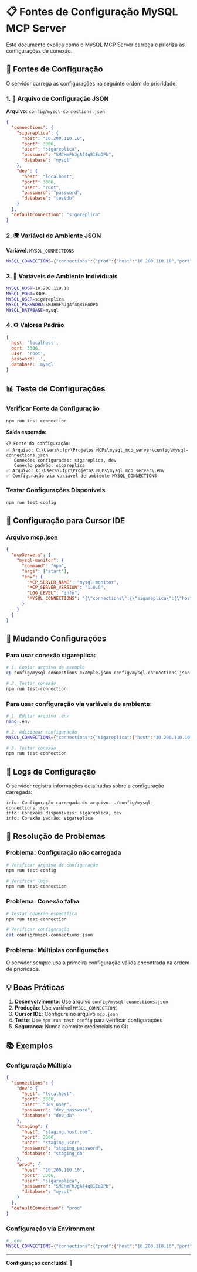 # 📋 Fontes de Configuração MySQL MCP Server

Este documento explica como o MySQL MCP Server carrega e prioriza as configurações de conexão.

## 🔧 Fontes de Configuração

O servidor carrega as configurações na seguinte ordem de prioridade:

### 1. 📁 Arquivo de Configuração JSON
**Arquivo**: `config/mysql-connections.json`

```json
{
  "connections": {
    "sigareplica": {
      "host": "10.200.110.10",
      "port": 3306,
      "user": "sigareplica",
      "password": "SMJHmFhJgAf4q81EoDPb",
      "database": "mysql"
    },
    "dev": {
      "host": "localhost",
      "port": 3306,
      "user": "root",
      "password": "password",
      "database": "testdb"
    }
  },
  "defaultConnection": "sigareplica"
}
```

### 2. 🌍 Variável de Ambiente JSON
**Variável**: `MYSQL_CONNECTIONS`

```bash
MYSQL_CONNECTIONS={"connections":{"prod":{"host":"10.200.110.10","port":3306,"user":"sigareplica","password":"SMJHmFhJgAf4q81EoDPb","database":"mysql"}},"defaultConnection":"prod"}
```

### 3. 🔧 Variáveis de Ambiente Individuais
```bash
MYSQL_HOST=10.200.110.10
MYSQL_PORT=3306
MYSQL_USER=sigareplica
MYSQL_PASSWORD=SMJHmFhJgAf4q81EoDPb
MYSQL_DATABASE=mysql
```

### 4. ⚙️ Valores Padrão
```javascript
{
  host: 'localhost',
  port: 3306,
  user: 'root',
  password: '',
  database: 'mysql'
}
```

## 📊 Teste de Configurações

### Verificar Fonte da Configuração
```bash
npm run test-connection
```

**Saída esperada:**
```
📋 Fonte da configuração:
✅ Arquivo: C:\Users\ufpr\Projetos MCPs\mysql_mcp_server\config\mysql-connections.json
   Conexões configuradas: sigareplica, dev
   Conexão padrão: sigareplica
✅ Arquivo: C:\Users\ufpr\Projetos MCPs\mysql_mcp_server\.env
✅ Configuração via variável de ambiente MYSQL_CONNECTIONS
```

### Testar Configurações Disponíveis
```bash
npm run test-config
```

## 🎯 Configuração para Cursor IDE

### Arquivo mcp.json
```json
{
  "mcpServers": {
    "mysql-monitor": {
      "command": "npm",
      "args": ["start"],
      "env": {
        "MCP_SERVER_NAME": "mysql-monitor",
        "MCP_SERVER_VERSION": "1.0.0",
        "LOG_LEVEL": "info",
        "MYSQL_CONNECTIONS": "{\"connections\":{\"sigareplica\":{\"host\":\"10.200.110.10\",\"port\":3306,\"user\":\"sigareplica\",\"password\":\"SMJHmFhJgAf4q81EoDPb\",\"database\":\"mysql\"}},\"defaultConnection\":\"sigareplica\"}"
      }
    }
  }
}
```

## 🔄 Mudando Configurações

### Para usar conexão sigareplica:
```bash
# 1. Copiar arquivo de exemplo
cp config/mysql-connections-example.json config/mysql-connections.json

# 2. Testar conexão
npm run test-connection
```

### Para usar configuração via variáveis de ambiente:
```bash
# 1. Editar arquivo .env
nano .env

# 2. Adicionar configuração
MYSQL_CONNECTIONS={"connections":{"sigareplica":{"host":"10.200.110.10","port":3306,"user":"sigareplica","password":"SMJHmFhJgAf4q81EoDPb","database":"mysql"}},"defaultConnection":"sigareplica"}

# 3. Testar conexão
npm run test-connection
```

## 📝 Logs de Configuração

O servidor registra informações detalhadas sobre a configuração carregada:

```
info: Configuração carregada do arquivo: ./config/mysql-connections.json
info: Conexões disponíveis: sigareplica, dev
info: Conexão padrão: sigareplica
```

## 🚨 Resolução de Problemas

### Problema: Configuração não carregada
```bash
# Verificar arquivo de configuração
npm run test-config

# Verificar logs
npm run test-connection
```

### Problema: Conexão falha
```bash
# Testar conexão específica
npm run test-connection

# Verificar configuração
cat config/mysql-connections.json
```

### Problema: Múltiplas configurações
O servidor sempre usa a primeira configuração válida encontrada na ordem de prioridade.

## 💡 Boas Práticas

1. **Desenvolvimento**: Use arquivo `config/mysql-connections.json`
2. **Produção**: Use variável `MYSQL_CONNECTIONS`
3. **Cursor IDE**: Configure no arquivo `mcp.json`
4. **Teste**: Use `npm run test-config` para verificar configurações
5. **Segurança**: Nunca commite credenciais no Git

## 📚 Exemplos

### Configuração Múltipla
```json
{
  "connections": {
    "dev": {
      "host": "localhost",
      "port": 3306,
      "user": "dev_user",
      "password": "dev_password",
      "database": "dev_db"
    },
    "staging": {
      "host": "staging.host.com",
      "port": 3306,
      "user": "staging_user",
      "password": "staging_password",
      "database": "staging_db"
    },
    "prod": {
      "host": "10.200.110.10",
      "port": 3306,
      "user": "sigareplica",
      "password": "SMJHmFhJgAf4q81EoDPb",
      "database": "mysql"
    }
  },
  "defaultConnection": "prod"
}
```

### Configuração via Environment
```bash
# .env
MYSQL_CONNECTIONS={"connections":{"prod":{"host":"10.200.110.10","port":3306,"user":"sigareplica","password":"SMJHmFhJgAf4q81EoDPb","database":"mysql"}},"defaultConnection":"prod"}
```

---

**Configuração concluída! 🎉**

